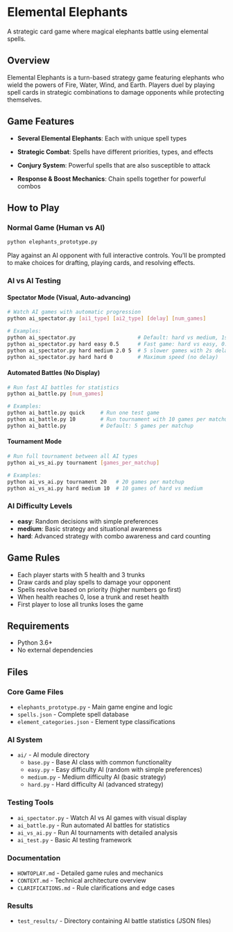 # Elemental Elephants

A strategic card game where magical elephants battle using elemental spells.

## Overview

Elemental Elephants is a turn-based strategy game featuring elephants who wield the powers of Fire, Water, Wind, and Earth. Players duel by playing spell cards in strategic combinations to damage opponents while protecting themselves.

## Game Features

- **Several Elemental Elephants**: Each with unique spell types

- **Strategic Combat**: Spells have different priorities, types, and effects
- **Conjury System**: Powerful spells that are also susceptible to attack
- **Response & Boost Mechanics**: Chain spells together for powerful combos

## How to Play

### Normal Game (Human vs AI)
```bash
python elephants_prototype.py
```
Play against an AI opponent with full interactive controls. You'll be prompted to make choices for drafting, playing cards, and resolving effects.

### AI vs AI Testing

#### Spectator Mode (Visual, Auto-advancing)
```bash
# Watch AI games with automatic progression
python ai_spectator.py [ai1_type] [ai2_type] [delay] [num_games]

# Examples:
python ai_spectator.py                    # Default: hard vs medium, 1s delay
python ai_spectator.py hard easy 0.5      # Fast game: hard vs easy, 0.5s delay
python ai_spectator.py hard medium 2.0 5  # 5 slower games with 2s delay
python ai_spectator.py hard hard 0        # Maximum speed (no delay)
```

#### Automated Battles (No Display)
```bash
# Run fast AI battles for statistics
python ai_battle.py [num_games]

# Examples:
python ai_battle.py quick     # Run one test game
python ai_battle.py 10        # Run tournament with 10 games per matchup
python ai_battle.py           # Default: 5 games per matchup
```

#### Tournament Mode
```bash
# Run full tournament between all AI types
python ai_vs_ai.py tournament [games_per_matchup]

# Examples:
python ai_vs_ai.py tournament 20   # 20 games per matchup
python ai_vs_ai.py hard medium 10  # 10 games of hard vs medium
```

### AI Difficulty Levels
- **easy**: Random decisions with simple preferences
- **medium**: Basic strategy and situational awareness
- **hard**: Advanced strategy with combo awareness and card counting

## Game Rules

- Each player starts with 5 health and 3 trunks
- Draw cards and play spells to damage your opponent
- Spells resolve based on priority (higher numbers go first)
- When health reaches 0, lose a trunk and reset health
- First player to lose all trunks loses the game

## Requirements

- Python 3.6+
- No external dependencies

## Files

### Core Game Files
- `elephants_prototype.py` - Main game engine and logic
- `spells.json` - Complete spell database
- `element_categories.json` - Element type classifications

### AI System
- `ai/` - AI module directory
  - `base.py` - Base AI class with common functionality
  - `easy.py` - Easy difficulty AI (random with simple preferences)
  - `medium.py` - Medium difficulty AI (basic strategy)
  - `hard.py` - Hard difficulty AI (advanced strategy)

### Testing Tools
- `ai_spectator.py` - Watch AI vs AI games with visual display
- `ai_battle.py` - Run automated AI battles for statistics
- `ai_vs_ai.py` - Run AI tournaments with detailed analysis
- `ai_test.py` - Basic AI testing framework

### Documentation
- `HOWTOPLAY.md` - Detailed game rules and mechanics
- `CONTEXT.md` - Technical architecture overview
- `CLARIFICATIONS.md` - Rule clarifications and edge cases

### Results
- `test_results/` - Directory containing AI battle statistics (JSON files)